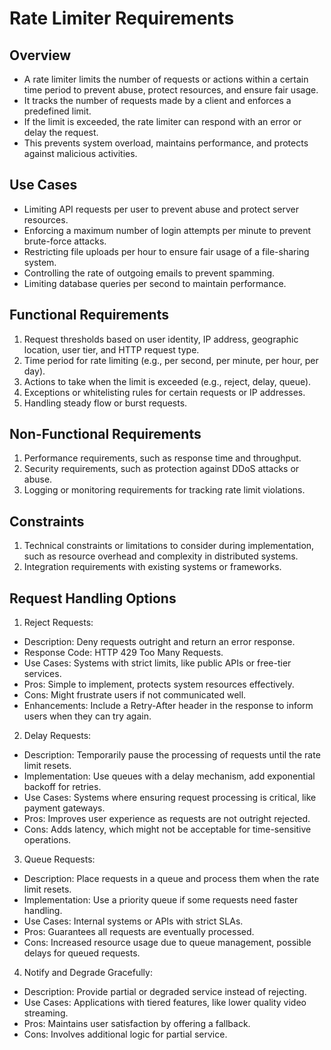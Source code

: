 # Rate Limiter Requirements

## Overview
- A rate limiter limits the number of requests or actions within a certain time period to prevent abuse, protect resources, and ensure fair usage.
- It tracks the number of requests made by a client and enforces a predefined limit.
- If the limit is exceeded, the rate limiter can respond with an error or delay the request.
- This prevents system overload, maintains performance, and protects against malicious activities.

## Use Cases
- Limiting API requests per user to prevent abuse and protect server resources.
- Enforcing a maximum number of login attempts per minute to prevent brute-force attacks.
- Restricting file uploads per hour to ensure fair usage of a file-sharing system.
- Controlling the rate of outgoing emails to prevent spamming.
- Limiting database queries per second to maintain performance.

## Functional Requirements
1. Request thresholds based on user identity, IP address, geographic location, user tier, and HTTP request type.
2. Time period for rate limiting (e.g., per second, per minute, per hour, per day).
3. Actions to take when the limit is exceeded (e.g., reject, delay, queue).
4. Exceptions or whitelisting rules for certain requests or IP addresses.
5. Handling steady flow or burst requests.

## Non-Functional Requirements
1. Performance requirements, such as response time and throughput.
2. Security requirements, such as protection against DDoS attacks or abuse.
3. Logging or monitoring requirements for tracking rate limit violations.

## Constraints
1. Technical constraints or limitations to consider during implementation, such as resource overhead and complexity in distributed systems.
2. Integration requirements with existing systems or frameworks.

## Request Handling Options
1. Reject Requests:
  - Description: Deny requests outright and return an error response.
  - Response Code: HTTP 429 Too Many Requests.
  - Use Cases: Systems with strict limits, like public APIs or free-tier services.
  - Pros: Simple to implement, protects system resources effectively.
  - Cons: Might frustrate users if not communicated well.
  - Enhancements: Include a Retry-After header in the response to inform users when they can try again.

2. Delay Requests:
  - Description: Temporarily pause the processing of requests until the rate limit resets.
  - Implementation: Use queues with a delay mechanism, add exponential backoff for retries.
  - Use Cases: Systems where ensuring request processing is critical, like payment gateways.
  - Pros: Improves user experience as requests are not outright rejected.
  - Cons: Adds latency, which might not be acceptable for time-sensitive operations.

3. Queue Requests:
  - Description: Place requests in a queue and process them when the rate limit resets.
  - Implementation: Use a priority queue if some requests need faster handling.
  - Use Cases: Internal systems or APIs with strict SLAs.
  - Pros: Guarantees all requests are eventually processed.
  - Cons: Increased resource usage due to queue management, possible delays for queued requests.

4. Notify and Degrade Gracefully:
  - Description: Provide partial or degraded service instead of rejecting.
  - Use Cases: Applications with tiered features, like lower quality video streaming.
  - Pros: Maintains user satisfaction by offering a fallback.
  - Cons: Involves additional logic for partial service.
